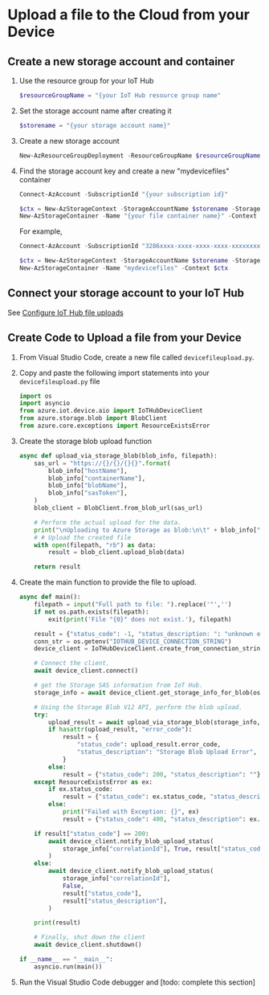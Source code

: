 # Upload a file to the Cloud from your Device

## Create a new storage account and container

1. Use the resource group for your IoT Hub

    ```powershell
    $resourceGroupName = "{your IoT Hub resource group name"
    ```

1. Set the storage account name after creating it

    ```powershell
    $storename = "{your storage account name}"
    ```

1. Create a new storage account

    ```powershell
    New-AzResourceGroupDeployment -ResourceGroupName $resourceGroupName -storeacctname  $storename -TemplateFile "store.json"
    ```

1. Find the storage account key and create a new "mydevicefiles" container

    ```powershell
    Connect-AzAccount -SubscriptionId "{your subscription id}"
    
    $ctx = New-AzStorageContext -StorageAccountName $storename -StorageAccountKey "{primary storage key}"
    New-AzStorageContainer -Name "{your file container name}" -Context $ctx
    ```

    For example,

    ```powershell
    Connect-AzAccount -SubscriptionId "3286xxxx-xxxx-xxxx-xxxx-xxxxxxxx46e1"
    
    $ctx = New-AzStorageContext -StorageAccountName $storename -StorageAccountKey "qlwjxxxxxxxxxxxxqwjr"
    New-AzStorageContainer -Name "mydevicefiles" -Context $ctx
    ```

## Connect your storage account to your IoT Hub

See [Configure IoT Hub file uploads](https://learn.microsoft.com/en-us/azure/iot-hub/iot-hub-configure-file-upload)

## Create Code to Upload a file from your Device

1. From Visual Studio Code, create a new file called `devicefileupload.py`.
1. Copy and paste the following import statements into your `devicefileupload.py` file

    ```python
    import os
    import asyncio
    from azure.iot.device.aio import IoTHubDeviceClient
    from azure.storage.blob import BlobClient
    from azure.core.exceptions import ResourceExistsError
    ```

1. Create the storage blob upload function

    ```python
    async def upload_via_storage_blob(blob_info, filepath):
        sas_url = "https://{}/{}/{}{}".format(
            blob_info["hostName"],
            blob_info["containerName"],
            blob_info["blobName"],
            blob_info["sasToken"],
        )
        blob_client = BlobClient.from_blob_url(sas_url)
    
        # Perform the actual upload for the data.
        print("\nUploading to Azure Storage as blob:\n\t" + blob_info["blobName"])
        # # Upload the created file
        with open(filepath, "rb") as data:
            result = blob_client.upload_blob(data)
    
        return result
    ```

1. Create the main function to provide the file to upload.

    ```python
    async def main():
        filepath = input("Full path to file: ").replace('"','')
        if not os.path.exists(filepath):
            exit(print('File "{0}" does not exist.'), filepath)
    
        result = {"status_code": -1, "status_description: ": "unknown error"}
        conn_str = os.getenv("IOTHUB_DEVICE_CONNECTION_STRING")
        device_client = IoTHubDeviceClient.create_from_connection_string(conn_str)
    
        # Connect the client.
        await device_client.connect()
    
        # get the Storage SAS information from IoT Hub.
        storage_info = await device_client.get_storage_info_for_blob(os.path.basename(filepath))
    
        # Using the Storage Blob V12 API, perform the blob upload.
        try:
            upload_result = await upload_via_storage_blob(storage_info, filepath)
            if hasattr(upload_result, "error_code"):
                result = {
                    "status_code": upload_result.error_code,
                    "status_description": "Storage Blob Upload Error",
                }
            else:
                result = {"status_code": 200, "status_description": ""}
        except ResourceExistsError as ex:
            if ex.status_code:
                result = {"status_code": ex.status_code, "status_description": ex.reason}
            else:
                print("Failed with Exception: {}", ex)
                result = {"status_code": 400, "status_description": ex.message}
    
        if result["status_code"] == 200:
            await device_client.notify_blob_upload_status(
                storage_info["correlationId"], True, result["status_code"], result["status_description"]
            )
        else:
            await device_client.notify_blob_upload_status(
                storage_info["correlationId"],
                False,
                result["status_code"],
                result["status_description"],
            )
    
        print(result)
    
        # Finally, shut down the client
        await device_client.shutdown()
    
    if __name__ == "__main__":
        asyncio.run(main())
    ```

1. Run the Visual Studio Code debugger and [todo: complete this section]
